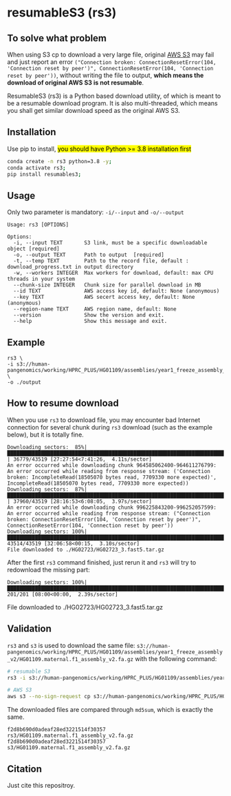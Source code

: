 # resumableS3 (rs3)
## To solve what problem
When using S3 cp to download a very large file, original [AWS S3](https://docs.aws.amazon.com/AmazonS3/latest/userguide/Welcome.html) may fail and just report an error `("Connection broken: ConnectionResetError(104, 'Connection reset by peer')", ConnectionResetError(104, 'Connection reset by peer'))`, without writing the file to output, **which means the download of original AWS S3 is not resumable**.

ResumableS3 (rs3) is a Python based download utility, of which is meant to be a resumable download program. It is also multi-threaded, which means you shall get similar download speed as the original AWS S3.


## Installation
Use pip to install, <mark> you should have Python >= 3.8 installation first </mark>
```bash
conda create -n rs3 python=3.8 -y;
conda activate rs3;
pip install resumables3;
```



## Usage
Only two parameter is mandatory: `-i/--input` and `-o/--output`
```
Usage: rs3 [OPTIONS]

Options:
  -i, --input TEXT       S3 link, must be a specific downloadable object [required]
  -o, --output TEXT      Path to output  [required]
  -t, --temp TEXT        Path to the record file, default : download_progress.txt in output directory
  -w, --workers INTEGER  Max workers for download, default: max CPU threads in your system
  --chunk-size INTEGER   Chunk size for parallel download in MB
  --id TEXT              AWS access key id, default: None (anonymous)
  --key TEXT             AWS secert access key, default: None (anonymous)
  --region-name TEXT     AWS region name, default: None
  --version              Show the version and exit.
  --help                 Show this message and exit.
```

## Example
```
rs3 \
-i s3://human-pangenomics/working/HPRC_PLUS/HG01109/assemblies/year1_freeze_assembly_v2/HG01109.maternal.f1_assembly_v2.fa.gz \
-o ./output 
```


## How to resume download
When you use `rs3` to download file, you may encounter bad Internet connection for several chunk during `rs3` download (such as the example below), but it is totally fine.
```
Downloading sectors:  85%|█████████████████████████████████████████████████████████████████████████████████▏              | 36779/43519 [27:27:54<7:41:26,  4.11s/sector]
An error occurred while downloading chunk 964585062400-964611276799: An error occurred while reading from response stream: ('Connection broken: IncompleteRead(18505070 bytes read, 7709330 more expected)', IncompleteRead(18505070 bytes read, 7709330 more expected))
Downloading sectors:  87%|███████████████████████████████████████████████████████████████████████████████████▋            | 37960/43519 [28:16:53<6:08:05,  3.97s/sector]
An error occurred while downloading chunk 996225843200-996252057599: An error occurred while reading from response stream: ("Connection broken: ConnectionResetError(104, 'Connection reset by peer')", ConnectionResetError(104, 'Connection reset by peer'))
Downloading sectors: 100%|█████████████████████████████████████████████████████████████████████████████████████████████████▉| 43514/43519 [32:06:58<00:15,  3.10s/sector]
File downloaded to ./HG02723/HG02723_3.fast5.tar.gz
```

After the first `rs3` command finished, just rerun it and `rs3` will try to redownload the missing part: 
```
Downloading sectors: 100%|████████████████████████████████████████████████████████████████████████████████████████████████████████████| 201/201 [08:00<00:00,  2.39s/sector]
```
File downloaded to ./HG02723/HG02723_3.fast5.tar.gz

## Validation
`rs3` and `s3` is used to download the same file: `s3://human-pangenomics/working/HPRC_PLUS/HG01109/assemblies/year1_freeze_assembly_v2/HG01109.maternal.f1_assembly_v2.fa.gz` with the following command:
```bash
# resumable S3
rs3 -i s3://human-pangenomics/working/HPRC_PLUS/HG01109/assemblies/year1_freeze_assembly_v2/HG01109.maternal.f1_assembly_v2.fa.gz -o ./rs3;

# AWS S3
aws s3 --no-sign-request cp s3://human-pangenomics/working/HPRC_PLUS/HG01109/assemblies/year1_freeze_assembly_v2/HG01109.maternal.f1_assembly_v2.fa.gz ./s3;
```
The downloaded files are compared through `md5sum`, which is exactly the same.
```
f2d8b690d0adeaf28ed3221514f30357  rs3/HG01109.maternal.f1_assembly_v2.fa.gz
f2d8b690d0adeaf28ed3221514f30357  s3/HG01109.maternal.f1_assembly_v2.fa.gz
```


## Citation
Just cite this repositroy.

